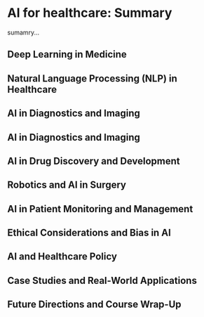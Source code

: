
<h1> AI for healthcare: Summary</h1>

sumamry...
                                                                                                                      
<h2> Deep Learning in Medicine </h2>

<h2>Natural Language Processing (NLP) in Healthcare </h2>

<h2> AI in Diagnostics and Imaging</h2> 

<h2> AI in Diagnostics and Imaging </h2>

<h2>AI in Drug Discovery and Development </h2> 

<h2> Robotics and AI in Surgery </h2>

<h2>AI in Patient Monitoring and Management </h2>

<h2>Ethical Considerations and Bias in AI </h2>

<h2>AI and Healthcare Policy </h2>

<h2>Case Studies and Real-World Applications </h2>

<h2> Future Directions and Course Wrap-Up </h2>
